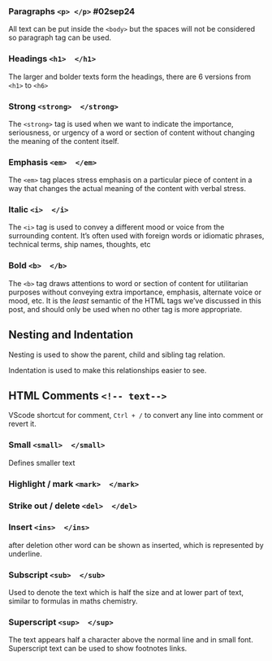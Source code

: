 ### Paragraphs  `<p> </p>`   #02sep24 
All text can be put inside the `<body>` but the spaces will not be considered so paragraph tag can be used.

### Headings `<h1>  </h1>`
The larger and bolder texts form the headings, there are 6 versions from `<h1>` to `<h6>`


### Strong `<strong>  </strong>`
The `<strong>` tag is used when we want to indicate the importance, seriousness, or urgency of a word or section of content without changing the meaning of the content itself.

### Emphasis `<em>  </em>`
The `<em>` tag places stress emphasis on a particular piece of content in a way that changes the actual meaning of the content with verbal stress.

### Italic `<i>  </i>`
The `<i>` tag is used to convey a different mood or voice from the surrounding content. It’s often used with foreign words or idiomatic phrases, technical terms, ship names, thoughts, etc

### Bold `<b>  </b>`
The `<b>` tag draws attentions to word or section of content for utilitarian purposes without conveying extra importance, emphasis, alternate voice or mood, etc. It is the _least_ semantic of the HTML tags we’ve discussed in this post, and should only be used when no other tag is more appropriate.

## Nesting and Indentation
Nesting is used to show the parent, child and sibling tag relation.

Indentation is used to make this relationships easier to see.


## HTML Comments `<!-- text-->`
VScode shortcut for comment,  `Ctrl + /` to convert any line into comment or revert it.



### Small `<small>  </small>`
Defines smaller text

### Highlight / mark `<mark>  </mark>`

### Strike out / delete  `<del>  </del>`

### Insert `<ins>  </ins>`
after deletion other word can be shown as inserted, which is represented by underline.

### Subscript `<sub>  </sub>`
Used to denote the text which is half the size and at lower part of text, similar to formulas in maths chemistry.

### Superscript `<sup>  </sup>`
The text appears half a character above the normal line and in small font. Superscript text can be used to show footnotes links.


